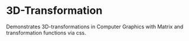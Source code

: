 # 3D-Transformation
Demonstrates 3D-transformations in Computer Graphics with Matrix and transformation functions via css.